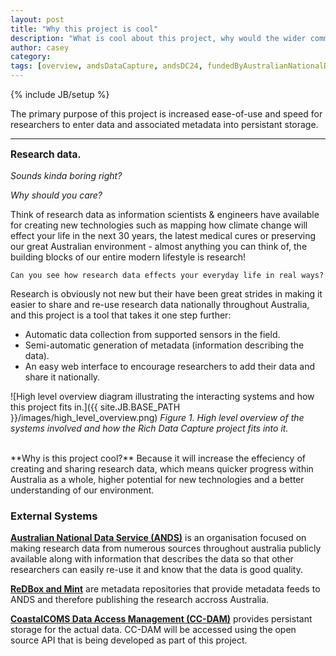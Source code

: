 ```yaml
---
layout: post
title: "Why this project is cool"
description: "What is cool about this project, why would the wider community care about it and what is the overall ecosystem that this project is part of."
author: casey
category: 
tags: [overview, andsDataCapture, andsDC24, fundedByAustralianNationalDataService, DIISRTE, andsApps, DC24, richDataCapture]
---
```

{% include JB/setup %}
	
The primary purpose of this project is increased ease-of-use and speed for researchers to enter data and associated metadata into persistant storage.

------------	
<p style="font-size: 1.1em;"><b>Research data.</b><br /></p>

<p><i>Sounds kinda boring right?</i><br /></p>
<p><i>Why should you care?</i></p>
<p>Think of research data as information scientists &amp; engineers have available for creating new technologies such as mapping how climate change will effect your life in the next 30 years, the latest medical cures or preserving our great Australian environment - almost anything you can think of, the building blocks of our entire modern lifestyle is research&#33;</p>

	Can you see how research data effects your everyday life in real ways?

Research is obviously not new but their have been great strides in making it easier to share and re-use research data nationally throughout Australia, and this project is a tool that takes it one step further:
* Automatic data collection from supported sensors in the field.
* Semi-automatic generation of metadata (information describing the data). 
* An easy web interface to encourage researchers to add their data and share it nationally.

![High level overview diagram illustrating the interacting systems and how this project fits in.]({{ site.JB.BASE_PATH }}/images/high_level_overview.png)
*Figure 1.  High level overview of the systems involved and how the Rich Data Capture project fits into it.*

<br />
**Why is this project cool?**  
Because it will increase the effeciency of creating and sharing research data, which means quicker progress within Australia as a whole, higher potential for new technologies and a better understanding of our environment.

<br />

### External Systems

**[Australian National Data Service (ANDS)](http://ands.org.au/)** is an organisation focused on making research data from numerous sources throughout australia publicly available along with information that describes the data so that other researchers can easily re-use it and know that the data is good quality.

**[ReDBox and Mint](http://www.redboxresearchdata.com.au/)** are metadata repositories that provide metadata feeds to ANDS and therefore publishing the research accross Australia.

**[CoastalCOMS Data Access Management (CC-DAM)](http://www.coastalcoms.com/)** provides persistant storage for the actual data.  CC-DAM will be accessed using the open source API that is being developed as part of this project.